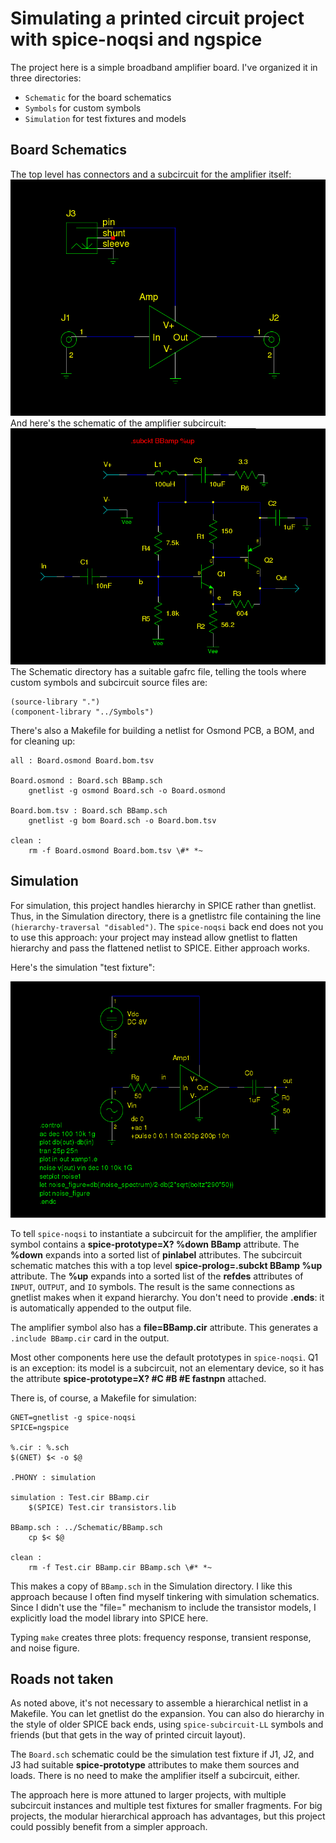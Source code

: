 # Simulating a printed circuit project with spice-noqsi and ngspice
The project here is a simple broadband amplifier board. I've organized it in three directories:

* `Schematic` for the board schematics
* `Symbols` for custom symbols
* `Simulation` for test fixtures and models

## Board Schematics
The top level has connectors and a subcircuit for the amplifier itself:
![Board](Board.png)
And here's the schematic of the amplifier subcircuit:
![Schematic](BBamp.png)
The Schematic directory has a suitable gafrc file, telling the tools where custom symbols and subcircuit source files are:

	(source-library ".")
	(component-library "../Symbols")

There's also a Makefile for building a netlist for Osmond PCB, a BOM, and for cleaning up:

	all : Board.osmond Board.bom.tsv

	Board.osmond : Board.sch BBamp.sch
		gnetlist -g osmond Board.sch -o Board.osmond

	Board.bom.tsv : Board.sch BBamp.sch
		gnetlist -g bom Board.sch -o Board.bom.tsv

	clean : 
		rm -f Board.osmond Board.bom.tsv \#* *~

## Simulation
For simulation, this project handles hierarchy in SPICE rather than gnetlist. Thus, in the Simulation directory, there is a
gnetlistrc file containing the line `(hierarchy-traversal "disabled")`. The
`spice-noqsi` back end does not you to use this approach: your project may instead allow gnetlist to
flatten hierarchy and pass the flattened netlist to SPICE. Either approach
works. 

Here's the simulation "test fixture":

![Test](Test.png)

To tell `spice-noqsi` to instantiate a subcircuit for the amplifier, the amplifier symbol contains a **spice-prototype=X? %down BBamp** attribute. The **%down** expands into a sorted list of **pinlabel** attributes.  The subcircuit schematic matches this with a top level **spice-prolog=.subckt BBamp %up** attribute. The **%up** expands into a sorted list of the **refdes** attributes of `INPUT`, `OUTPUT`, and `IO` symbols. The result is the same connections as gnetlist makes when it expand hierarchy. You don't need to provide **.ends**: it is automatically appended to the output file.

The amplifier symbol also has a **file=BBamp.cir** attribute. This generates a `.include BBamp.cir` card in the output.

Most other components here use the default prototypes in `spice-noqsi`. Q1 is an exception: its model is a subcircuit, not an elementary device, so it has the attribute **spice-prototype=X? #C #B #E fastnpn** attached.

There is, of course, a Makefile for simulation:

	GNET=gnetlist -g spice-noqsi
	SPICE=ngspice

	%.cir : %.sch
	$(GNET) $< -o $@

	.PHONY : simulation

	simulation : Test.cir BBamp.cir
		$(SPICE) Test.cir transistors.lib

	BBamp.sch : ../Schematic/BBamp.sch
		cp $< $@

	clean : 
		rm -f Test.cir BBamp.cir BBamp.sch \#* *~
		
This makes a copy of `BBamp.sch` in the Simulation directory. I like this approach because I often find myself tinkering with simulation schematics. Since I didn't use the "file=" mechanism to include the transistor models, I explicitly load the model library into SPICE here.

Typing `make` creates three plots: frequency response, transient response, and noise figure.

## Roads not taken

As noted above, it's not necessary to assemble a hierarchical netlist in a Makefile. You can let gnetlist do the expansion. You can also do hierarchy in the style of older SPICE back ends, using `spice-subcircuit-LL` symbols and friends (but that gets in the way of printed circuit layout).

The `Board.sch` schematic could be the simulation test fixture if J1, J2, and J3 had suitable **spice-prototype** attributes to make them sources and loads. There is no need to make the amplifier itself a subcircuit, either.

The approach here is more attuned to larger projects, with multiple subcircuit instances and multiple test fixtures for smaller fragments. For big projects, the modular hierarchical approach has advantages, but this project could possibly benefit from a simpler approach.